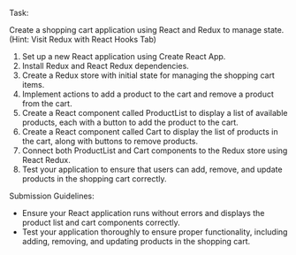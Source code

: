 Task:

Create a shopping cart application using React and Redux to manage state.  (Hint: Visit Redux with React Hooks Tab)

1. Set up a new React application using Create React App.
2. Install Redux and React Redux dependencies.
3. Create a Redux store with initial state for managing the shopping cart items.
4. Implement actions to add a product to the cart and remove a product from the cart.
5. Create a React component called ProductList to display a list of available products, each with a button to add the product to the cart.
6. Create a React component called Cart to display the list of products in the cart, along with buttons to remove products.
7. Connect both ProductList and Cart components to the Redux store using React Redux.
8. Test your application to ensure that users can add, remove, and update products in the shopping cart correctly.

Submission Guidelines:

- Ensure your React application runs without errors and displays the product list and cart components correctly.
- Test your application thoroughly to ensure proper functionality, including adding, removing, and updating products in the shopping cart.
